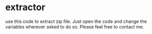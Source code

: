 # extractor
use this code to extract zip file.
Just open the code and change the variables wherever asked to do so.
Please feel free to contact me.
